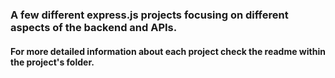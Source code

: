 ### A few different express.js projects focusing on different aspects of the backend and APIs.
#### For more detailed information about each project check the readme within the project's folder.